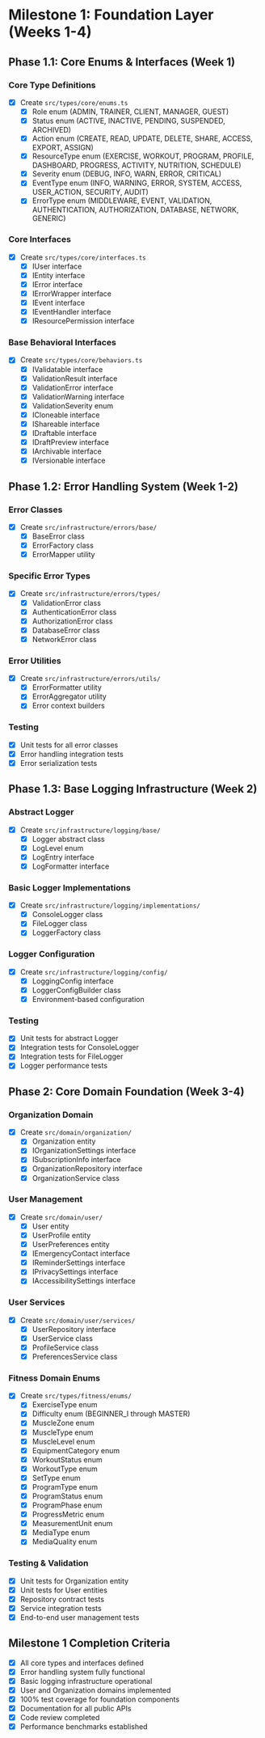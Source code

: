 # Milestone 1: Foundation Layer (Weeks 1-4)

## Phase 1.1: Core Enums & Interfaces (Week 1)
### Core Type Definitions
- [x] Create `src/types/core/enums.ts`
  - [x] Role enum (ADMIN, TRAINER, CLIENT, MANAGER, GUEST)
  - [x] Status enum (ACTIVE, INACTIVE, PENDING, SUSPENDED, ARCHIVED)
  - [x] Action enum (CREATE, READ, UPDATE, DELETE, SHARE, ACCESS, EXPORT, ASSIGN)
  - [x] ResourceType enum (EXERCISE, WORKOUT, PROGRAM, PROFILE, DASHBOARD, PROGRESS, ACTIVITY, NUTRITION, SCHEDULE)
  - [x] Severity enum (DEBUG, INFO, WARN, ERROR, CRITICAL)
  - [x] EventType enum (INFO, WARNING, ERROR, SYSTEM, ACCESS, USER_ACTION, SECURITY, AUDIT)
  - [x] ErrorType enum (MIDDLEWARE, EVENT, VALIDATION, AUTHENTICATION, AUTHORIZATION, DATABASE, NETWORK, GENERIC)

### Core Interfaces
- [x] Create `src/types/core/interfaces.ts`
  - [x] IUser interface
  - [x] IEntity interface
  - [x] IError interface
  - [x] IErrorWrapper interface
  - [x] IEvent interface
  - [x] IEventHandler interface
  - [x] IResourcePermission interface

### Base Behavioral Interfaces
- [x] Create `src/types/core/behaviors.ts`
  - [x] IValidatable interface
  - [x] ValidationResult interface
  - [x] ValidationError interface
  - [x] ValidationWarning interface
  - [x] ValidationSeverity enum
  - [x] ICloneable<T> interface
  - [x] IShareable interface
  - [x] IDraftable interface
  - [x] IDraftPreview interface
  - [x] IArchivable interface
  - [x] IVersionable interface

## Phase 1.2: Error Handling System (Week 1-2)
### Error Classes
- [x] Create `src/infrastructure/errors/base/`
  - [x] BaseError class
  - [x] ErrorFactory class
  - [x] ErrorMapper utility

### Specific Error Types
- [x] Create `src/infrastructure/errors/types/`
  - [x] ValidationError class
  - [x] AuthenticationError class
  - [x] AuthorizationError class
  - [x] DatabaseError class
  - [x] NetworkError class

### Error Utilities
- [x] Create `src/infrastructure/errors/utils/`
  - [x] ErrorFormatter utility
  - [x] ErrorAggregator utility
  - [x] Error context builders

### Testing
- [x] Unit tests for all error classes
- [x] Error handling integration tests
- [x] Error serialization tests

## Phase 1.3: Base Logging Infrastructure (Week 2)
### Abstract Logger
- [x] Create `src/infrastructure/logging/base/`
  - [x] Logger abstract class
  - [x] LogLevel enum
  - [x] LogEntry interface
  - [x] LogFormatter interface

### Basic Logger Implementations
- [x] Create `src/infrastructure/logging/implementations/`
  - [x] ConsoleLogger class
  - [x] FileLogger class
  - [x] LoggerFactory class

### Logger Configuration
- [x] Create `src/infrastructure/logging/config/`
  - [x] LoggingConfig interface
  - [x] LoggerConfigBuilder class
  - [x] Environment-based configuration

### Testing
- [x] Unit tests for abstract Logger
- [x] Integration tests for ConsoleLogger
- [x] Integration tests for FileLogger
- [x] Logger performance tests

## Phase 2: Core Domain Foundation (Week 3-4)
### Organization Domain
- [x] Create `src/domain/organization/`
  - [x] Organization entity
  - [x] IOrganizationSettings interface
  - [x] ISubscriptionInfo interface
  - [x] OrganizationRepository interface
  - [x] OrganizationService class

### User Management
- [x] Create `src/domain/user/`
  - [x] User entity
  - [x] UserProfile entity
  - [x] UserPreferences entity
  - [x] IEmergencyContact interface
  - [x] IReminderSettings interface
  - [x] IPrivacySettings interface
  - [x] IAccessibilitySettings interface

### User Services
- [x] Create `src/domain/user/services/`
  - [x] UserRepository interface
  - [x] UserService class
  - [x] ProfileService class
  - [x] PreferencesService class

### Fitness Domain Enums
- [x] Create `src/types/fitness/enums/`
  - [x] ExerciseType enum
  - [x] Difficulty enum (BEGINNER_I through MASTER)
  - [x] MuscleZone enum
  - [x] MuscleType enum
  - [x] MuscleLevel enum
  - [x] EquipmentCategory enum
  - [x] WorkoutStatus enum
  - [x] WorkoutType enum
  - [x] SetType enum
  - [x] ProgramType enum
  - [x] ProgramStatus enum
  - [x] ProgramPhase enum
  - [x] ProgressMetric enum
  - [x] MeasurementUnit enum
  - [x] MediaType enum
  - [x] MediaQuality enum

### Testing & Validation
- [x] Unit tests for Organization entity
- [x] Unit tests for User entities
- [x] Repository contract tests
- [x] Service integration tests
- [x] End-to-end user management tests

## Milestone 1 Completion Criteria
- [x] All core types and interfaces defined
- [x] Error handling system fully functional
- [x] Basic logging infrastructure operational
- [x] User and Organization domains implemented
- [x] 100% test coverage for foundation components
- [x] Documentation for all public APIs
- [x] Code review completed
- [x] Performance benchmarks established